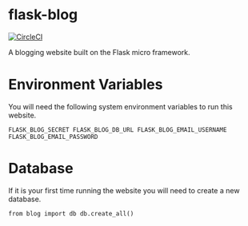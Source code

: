 # flask-blog

[![CircleCI](https://circleci.com/gh/ayealexadams/flask-blog/tree/master.svg?style=svg)](https://circleci.com/gh/ayealexadams/flask-blog/tree/master)

A blogging website built on the Flask micro framework.

# Environment Variables

You will need the following system environment variables to run this website.

`FLASK_BLOG_SECRET
FLASK_BLOG_DB_URL
FLASK_BLOG_EMAIL_USERNAME
FLASK_BLOG_EMAIL_PASSWORD`

# Database

If it is your first time running the website you will need to create a new database.

`from blog import db
db.create_all()`
